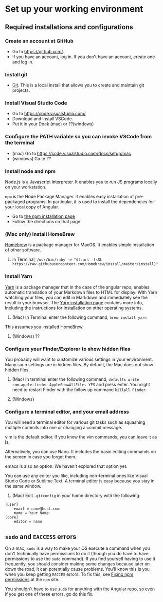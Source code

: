 # Set up your working environment

## Required installations and configurations

### Create an account at GitHub
* Go to https://github.com/. 
* If you have an account, log in. If you don't have an account, create one and log in.

### Install git
* [Git](https://git-scm.com/). This is a local install that allows you to create and maintain git projects.

### Install Visual Studio Code 
* Go to https://code.visualstudio.com/. 
* Download and install VSCode. 
* Put it in your Dock (mac) or ??(windows)

### Configure the PATH variable so you can invoke VSCode from the terminal
* (mac) Go to https://code.visualstudio.com/docs/setup/mac
* (windows) Go to ??

### Install node and npm

Node.js is a Javascript interpreter. It enables you to run JS programs locally on your workstation. 

`npm` is the Node Package Manager. It enables easy installation of pre-packaged programs. In particular, it is used to install the dependencies for your local copy of Angular.

* Go to [the npm installation page](https://www.npmjs.com/get-npm?utm_source=house&utm_medium=homepage&utm_campaign=free%20orgs&utm_term=Install%20npm)
* Follow the directions on that page.

### (Mac only) Install HomeBrew

[Homebrew](https://brew.sh/) is a package manager for MacOS. It enables simple installation of other software. 

1. In Terminal, `/usr/bin/ruby -e "$(curl -fsSL https://raw.githubusercontent.com/Homebrew/install/master/install)"`

### Install Yarn

[Yarn](https://yarnpkg.com/en/) is a package manager that in the case of the angular repo, enables automatic translation of your Markdown files to HTML for display. With Yarn watching your files, you can edit in Markdown and immediately see the result in your browser. The [Yarn installation page](https://yarnpkg.com/lang/en/docs/install/) contains more info, including the instructions for installation on other operating systems.

1. (Mac) In Terminal enter the following command, `brew install yarn`

This assumes you installed HomeBrew.

1. (Windows) ??


### Configure your Finder/Explorer to show hidden files

You probably will want to customize various settings in your environment. Many such settings are in hidden files. By default, the Mac does not show hidden files.

1. (Mac) In terminal enter the following command, `defaults write com.apple.finder AppleShowAllFiles YES` and press enter. You might need to restart Finder with the follow up command `killall Finder`.

1. (Windows)

### Configure a terminal editor, and your email address

You will need a terminal editor for various git tasks such as squashing multiple commits into one or changing a commit message.

vim is the default editor. If you know the vim commands, you can leave it as is.

Alternatively, you can use Nano. It includes the basic editing commands on the screen in case you forget them.

emacs is also an option. We haven't explored that option yet.

You can use any editor you like, including non-terminal ones like Visual Studio Code or Sublime Text. A terminal editor is easy because you stay in the same window.

1. (Mac) Edit `.gitconfig` in your home directory with the following:

```
[user]
    email = name@host.com
    name = Your Name
[core]
    editor = nano
```

## `sudo` and `EACCESS` errors

On a mac, `sudo` is a way to make your OS execute a command when you don't technically have permissions to do it (though you do have to have permissions to use the `sudo` command). If you find yourself having to use it frequently, you should consider making some changes because later on down the road, it can potentially cause problems. You'll know this is you when you keep getting `EACCES` errors. To fix this, see [Fixing npm permissions](https://docs.npmjs.com/getting-started/fixing-npm-permissions) at the `npm` site.

You shouldn't have to use `sudo` for anything with the Angular repo, so even if you get one of these errors, go do this fix.
